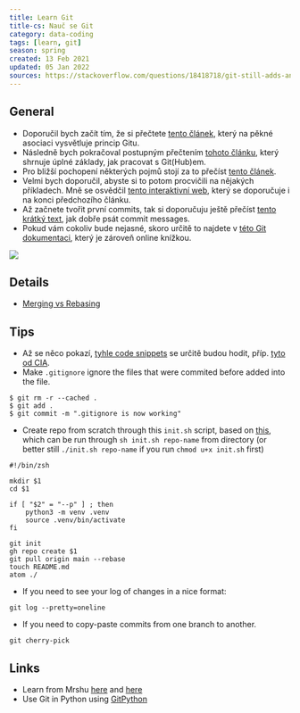 ```yaml
---
title: Learn Git
title-cs: Nauč se Git
category: data-coding
tags: [learn, git]
season: spring
created: 13 Feb 2021
updated: 05 Jan 2022
sources: https://stackoverflow.com/questions/18418718/git-still-adds-and-tracks-folders-marked-in-gitignore
---
```


## General
* Doporučil bych začít tím, že si přečtete [tento článek](https://pixelpioneers.co/blog/2017/git-basics-explained-by-designing-a-new-car), který na pěkné asociaci vysvětluje princip Gitu.
* Následně bych pokračoval postupným přečtením [tohoto článku](https://product.hubspot.com/blog/git-and-github-tutorial-for-beginners), který shrnuje úplné základy, jak pracovat s Git(Hub)em.
* Pro bližší pochopení některých pojmů stojí za to přečíst [tento článek](https://xosh.org/explain-git-in-simple-words/).
* Velmi bych doporučil, abyste si to potom procvičili na nějakých příkladech. Mně se osvědčil [tento interaktivní web](https://learngitbranching.js.org/), který se doporučuje i na konci předchozího článku.
* Až začnete tvořit první commits, tak si doporučuju ještě přečíst [tento krátký text](https://juffalow.com/other/write-good-git-commit-message), jak dobře psát commit messages.
* Pokud vám cokoliv bude nejasné, skoro určitě to najdete v [této Git dokumentaci](https://git-scm.com/book/en/v2), který je zároveň online knížkou.

![](https://imgs.xkcd.com/comics/git_2x.png)

## Details
* [Merging vs Rebasing](https://www.atlassian.com/git/tutorials/merging-vs-rebasing)

## Tips
* Až se něco pokazí, [tyhle code snippets](https://ohshitgit.com/) se určitě budou hodit, příp. [tyto od CIA](https://wikileaks.org/ciav7p1/cms/page_1179773.html).
* Make `.gitignore` ignore the files that were commited before added into the file.

```shell[]()
$ git rm -r --cached .
$ git add .
$ git commit -m ".gitignore is now working"
```

* Create repo from scratch through this `init.sh` script, based on [this](https://stackoverflow.com/questions/2423777/is-it-possible-to-create-a-remote-repo-on-github-from-the-cli-without-opening-br), which can be run through `sh init.sh repo-name` from directory (or better still `./init.sh repo-name` if you run `chmod u+x init.sh` first)

```shell
#!/bin/zsh

mkdir $1
cd $1

if [ "$2" = "--p" ] ; then
    python3 -m venv .venv
	source .venv/bin/activate
fi

git init
gh repo create $1
git pull origin main --rebase
touch README.md
atom ./
```

* If you need to see your log of changes in a nice format:
```
git log --pretty=oneline
```

* If you need to copy-paste commits from one branch to another.
```
git cherry-pick
```

## Links
- Learn from Mrshu [here](https://talks.mareksuppa.com/2020/linux-cli-11-git/) and [here](https://mareksuppa.com/teaching/linux-cli/2020/#lecture-11-git)
- Use Git in Python using [GitPython](https://github.com/gitpython-developers/GitPython)